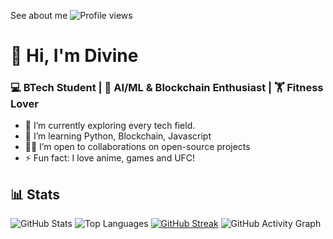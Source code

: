 See about me
![Profile views](https://komarev.com/ghpvc/?username=𝐃𝐈𝐕𝐈𝐍𝐄&color=blue)
# 👋 Hi, I'm Divine
### 💻 BTech Student | 🧠 AI/ML & Blockchain Enthusiast | 🏋️ Fitness Lover

- 🔭 I’m currently exploring every tech field.
- 🌱 I’m learning Python, Blockchain, Javascript
- 👨‍💻 I’m open to collaborations on open-source projects
- ⚡ Fun fact: I love anime, games and UFC!
## 📊 Stats 
![GitHub Stats](https://github-readme-stats.vercel.app/api?username=𝐃𝐈𝐕𝐈𝐍𝐄&show_icons=true&theme=radical)
![Top Languages](https://github-readme-stats.vercel.app/api/top-langs/?username=𝐃𝐈𝐕𝐈𝐍𝐄&layout=compact&theme=radical)
[![GitHub Streak](https://github-readme-streak-stats.herokuapp.com/?user=𝐃𝐈𝐕𝐈𝐍𝐄&theme=radical)](https://git.io/streak-stats)
![GitHub Activity Graph](https://github-readme-activity-graph.cyclic.app/graph?username=𝐃𝐈𝐕𝐈𝐍𝐄&theme=dracula)
